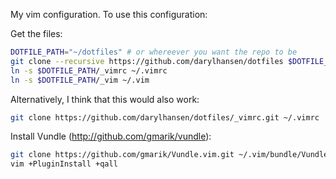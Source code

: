 My vim configuration. To use this configuration:

Get the files:

```bash
DOTFILE_PATH="~/dotfiles" # or whereever you want the repo to be
git clone --recursive https://github.com/darylhansen/dotfiles $DOTFILE_PATH
ln -s $DOTFILE_PATH/_vimrc ~/.vimrc
ln -s $DOTFILE_PATH/_vim ~/.vim
```

Alternatively, I think that this would also work:
```bash
git clone https://github.com/darylhansen/dotfiles/_vimrc.git ~/.vimrc
```


Install Vundle (http://github.com/gmarik/vundle):
```bash
git clone https://github.com/gmarik/Vundle.vim.git ~/.vim/bundle/Vundle.vim
vim +PluginInstall +qall
```
